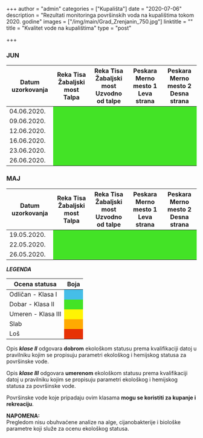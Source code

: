 +++
author = "admin"
categories = ["Kupališta"]
date = "2020-07-06"
description = "Rezultati monitoringa površinskih voda na kupalištima tokom 2020. godine"
images = ["/img/main/Grad_Zrenjanin_750.jpg"]
linktitle = ""
title = "Kvalitet vode na kupalištima"
type = "post"

+++

### JUN

<table>
    <thead>
        <tr>
            <th>Datum uzorkovanja</th>
            <th>
              Reka Tisa</br>
              Žabaljski most</br>
              Talpa
            </th>
            <th>
              Reka Tisa</br>
              Žabaljski most</br>
              Uzvodno od talpe
            </th>
            <th>
              Peskara</br>
              Merno mesto 1</br>
              Leva strana
            </th>
            <th>
              Peskara</br>
              Merno mesto 2</br>
              Desna strana
            </th>
        </tr>
    </thead>
    <tbody>
      <tr>
        <td>04.06.2020.</td>
        <td style="background-color: #43e326;"></td>
        <td style="background-color: #43e326;"></td>
        <td style="background-color: #43e326;"></td>
        <td style="background-color: #43e326;"></td>
      </tr>
      <tr>
        <td>09.06.2020.</td>
        <td style="background-color: #43e326;"></td>
        <td style="background-color: #43e326;"></td>
        <td style="background-color: #43e326;"></td>
        <td style="background-color: #43e326;"></td>
      </tr>
      <tr>
        <td>12.06.2020.</td>
        <td style="background-color: #43e326;"></td>
        <td style="background-color: #43e326;"></td>
        <td style="background-color: #43e326;"></td>
        <td style="background-color: #43e326;"></td>
      </tr>
      <tr>
        <td>16.06.2020.</td>
        <td style="background-color: #43e326;"></td>
        <td style="background-color: #43e326;"></td>
        <td style="background-color: #43e326;"></td>
        <td style="background-color: #43e326;"></td>
      </tr>
      <tr>
        <td>23.06.2020.</td>
        <td style="background-color: #43e326;"></td>
        <td style="background-color: #43e326;"></td>
        <td style="background-color: #43e326;"></td>
        <td style="background-color: #43e326;"></td>
      </tr>
      <tr>
        <td>26.06.2020.</td>
        <td style="background-color: #43e326;"></td>
        <td style="background-color: #43e326;"></td>
        <td style="background-color: #43e326;"></td>
        <td style="background-color: #43e326;"></td>
      </tr>
    </tbody>
</table>

### MAJ

<table>
    <thead>
        <tr>
            <th>Datum uzorkovanja</th>
            <th>
              Reka Tisa</br>
              Žabaljski most</br>
              Talpa
            </th>
            <th>
              Reka Tisa</br>
              Žabaljski most</br>
              Uzvodno od talpe
            </th>
            <th>
              Peskara</br>
              Merno mesto 1</br>
              Leva strana
            </th>
            <th>
              Peskara</br>
              Merno mesto 2</br>
              Desna strana
            </th>
        </tr>
    </thead>
    <tbody>
      <tr>
        <td>19.05.2020.</td>
        <td style="background-color: #43e326;"></td>
        <td style="background-color: #43e326;"></td>
        <td style="background-color: #43e326;"></td>
        <td style="background-color: #43e326;"></td>
      </tr>
      <tr>
        <td>22.05.2020.</td>
        <td style="background-color: #43e326;"></td>
        <td style="background-color: #43e326;"></td>
        <td style="background-color: #43e326;"></td>
        <td style="background-color: #43e326;"></td>
      </tr>
      <tr>
        <td>26.05.2020.</td>
        <td style="background-color: #43e326;"></td>
        <td style="background-color: #43e326;"></td>
        <td style="background-color: #43e326;"></td>
        <td style="background-color: #43e326;"></td>
      </tr>
    </tbody>
</table>

**_LEGENDA_**

<table>
    <thead>
        <tr>
            <th>Ocena statusa</th>
            <th>Boja</th>
        </tr>
    </thead>
    <tbody>
      <tr>
        <td>Odličan - Klasa I</td>
        <td style="background-color: #45bee8;"></td>
      </tr>
      <tr>
        <td>Dobar - Klasa II</td>
        <td style="background-color: #43e326;"></td>
      </tr>
      <tr>
        <td>Umeren - Klasa III</td>
        <td style="background-color: #fff403;"></td>
      </tr>
      <tr>
        <td>Slab</td>
        <td style="background-color: #ffaa01;"></td>
      </tr>
      <tr>
        <td>Loš</td>
        <td style="background-color: #e73104;"></td>
      </tr>
    </tbody>
</table>

Opis **_klase II_** odgovara **dobrom** ekološkom statusu prema kvalifikaciji datoj u pravilniku kojim se propisuju parametri ekološkog i hemijskog statusa za površinske vode.

Opis **_klase III_** odgovara **umerenom** ekološkom statusu prema kvalifikaciji datoj u pravilniku kojim se propisuju parametri ekološkog i hemijskog statusa za površinske vode.

Površinske vode koje pripadaju ovim klasama **mogu se koristiti za kupanje i rekreaciju**.

**NAPOMENA:**  
Pregledom nisu obuhvaćene analize na alge, cijanobakterije i biološke parametre koji služe za ocenu ekološkog statusa.

<!--
blue: #45bee8
green: #43e326
yellow: #fff403
orange: #ffaa01
red: #e73104
-->
